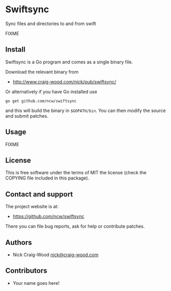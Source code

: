 Swiftsync
==========

Sync files and directories to and from swift

FIXME


Install
-------

Swiftsync is a Go program and comes as a single binary file.

Download the relevant binary from

- http://www.craig-wood.com/nick/pub/swiftsync/

Or alternatively if you have Go installed use

    go get github.com/ncw/swiftsync

and this will build the binary in `$GOPATH/bin`.  You can then modify
the source and submit patches.

Usage
-----

FIXME

License
-------

This is free software under the terms of MIT the license (check the
COPYING file included in this package).

Contact and support
-------------------

The project website is at:

- https://github.com/ncw/swiftsync

There you can file bug reports, ask for help or contribute patches.

Authors
-------

- Nick Craig-Wood <nick@craig-wood.com>

Contributors
------------

- Your name goes here!
